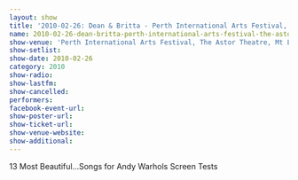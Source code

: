 ```yaml
---
layout: show
title: '2010-02-26: Dean & Britta - Perth International Arts Festival, The Astor Theatre, Mt Lawley, Perth, Australia'
name: 2010-02-26-dean-britta-perth-international-arts-festival-the-astor-theatre-mt-lawley-perth-australia
show-venue: 'Perth International Arts Festival, The Astor Theatre, Mt Lawley, Perth, Australia'
show-setlist: 
show-date: 2010-02-26
category: 2010
show-radio: 
show-lastfm: 
show-cancelled: 
performers: 
facebook-event-url: 
show-poster-url: 
show-ticket-url: 
show-venue-website: 
show-additional: 
---
```


13 Most Beautiful...Songs for Andy Warhols Screen Tests
